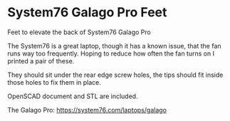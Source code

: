 # System76 Galago Pro Feet
Feet to elevate the back of System76 Galago Pro

The System76 is a great laptop, though it has a known issue, that the fan runs way too frequently. Hoping to reduce how often the fan turns on I printed a pair of these.

They should sit under the rear edge screw holes, the tips should fit inside those holes to fix them in place.

OpenSCAD document and STL are included.

The Galago Pro: https://system76.com/laptops/galago
